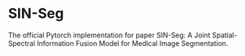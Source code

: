 # SIN-Seg
The official Pytorch implementation for paper SIN-Seg: A Joint Spatial-Spectral Information Fusion Model for Medical Image Segmentation.
